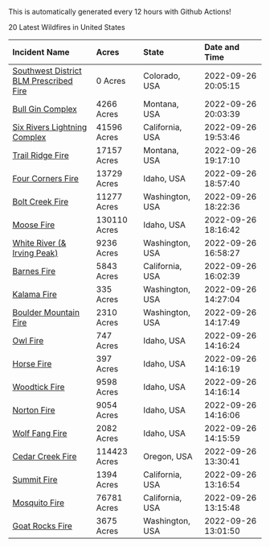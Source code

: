 This is automatically generated every 12 hours with Github Actions!

20 Latest Wildfires in United States

 | Incident Name | Acres | State | Date and Time |
|:---|:---|:---|:---|
| [Southwest District BLM Prescribed Fire ](https://inciweb.nwcg.gov/incident/7852/) | 0 Acres | Colorado, USA | 2022-09-26 20:05:15 |
| [Bull Gin Complex](https://inciweb.nwcg.gov/incident/8381/) | 4266 Acres | Montana, USA | 2022-09-26 20:03:39 |
| [Six Rivers Lightning Complex](https://inciweb.nwcg.gov/incident/8312/) | 41596 Acres | California, USA | 2022-09-26 19:53:46 |
| [Trail Ridge Fire](https://inciweb.nwcg.gov/incident/8365/) | 17157 Acres | Montana, USA | 2022-09-26 19:17:10 |
| [Four Corners Fire](https://inciweb.nwcg.gov/incident/8331/) | 13729 Acres | Idaho, USA | 2022-09-26 18:57:40 |
| [Bolt Creek Fire](https://inciweb.nwcg.gov/incident/8417/) | 11277 Acres | Washington, USA | 2022-09-26 18:22:36 |
| [Moose Fire](https://inciweb.nwcg.gov/incident/8249/) | 130110 Acres | Idaho, USA | 2022-09-26 18:16:42 |
| [White River (& Irving Peak)](https://inciweb.nwcg.gov/incident/8329/) | 9236 Acres | Washington, USA | 2022-09-26 16:58:27 |
| [Barnes Fire](https://inciweb.nwcg.gov/incident/8403/) | 5843 Acres | California, USA | 2022-09-26 16:02:39 |
| [Kalama Fire](https://inciweb.nwcg.gov/incident/8420/) | 335 Acres | Washington, USA | 2022-09-26 14:27:04 |
| [Boulder Mountain Fire](https://inciweb.nwcg.gov/incident/8382/) | 2310 Acres | Washington, USA | 2022-09-26 14:17:49 |
| [Owl Fire](https://inciweb.nwcg.gov/incident/8416/) | 747 Acres | Idaho, USA | 2022-09-26 14:16:24 |
| [Horse Fire ](https://inciweb.nwcg.gov/incident/8423/) | 397 Acres | Idaho, USA | 2022-09-26 14:16:19 |
| [Woodtick Fire](https://inciweb.nwcg.gov/incident/8253/) | 9598 Acres | Idaho, USA | 2022-09-26 14:16:14 |
| [Norton Fire](https://inciweb.nwcg.gov/incident/8308/) | 9054 Acres | Idaho, USA | 2022-09-26 14:16:06 |
| [Wolf Fang Fire](https://inciweb.nwcg.gov/incident/8273/) | 2082 Acres | Idaho, USA | 2022-09-26 14:15:59 |
| [Cedar Creek Fire](https://inciweb.nwcg.gov/incident/8307/) | 114423 Acres | Oregon, USA | 2022-09-26 13:30:41 |
| [Summit Fire](https://inciweb.nwcg.gov/incident/8408/) | 1394 Acres | California, USA | 2022-09-26 13:16:54 |
| [Mosquito Fire](https://inciweb.nwcg.gov/incident/8398/) | 76781 Acres | California, USA | 2022-09-26 13:15:48 |
| [Goat Rocks Fire](https://inciweb.nwcg.gov/incident/8415/) | 3675 Acres | Washington, USA | 2022-09-26 13:01:50 |
